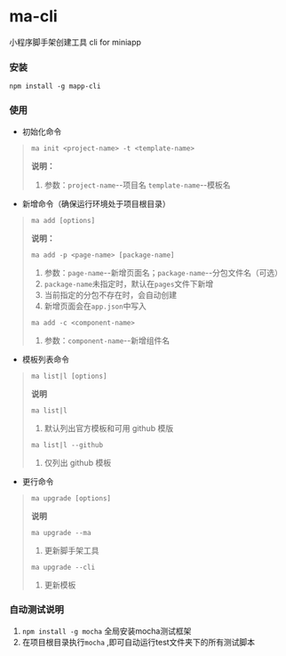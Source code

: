 # ma-cli

小程序脚手架创建工具
cli for miniapp

### 安装
`npm install -g mapp-cli`

### 使用
* 初始化命令
>`ma init <project-name> -t <template-name>`
>
>**说明：**
>1. 参数：`project-name`--项目名  `template-name`--模板名

* 新增命令（确保运行环境处于项目根目录）
>`ma add [options]`
>
>**说明：**
>
>`ma add -p <page-name> [package-name]`
>1. 参数：`page-name`--新增页面名；`package-name`--分包文件名（可选）
>2. `package-name`未指定时，默认在`pages`文件下新增
>3. 当前指定的分包不存在时，会自动创建
>4. 新增页面会在`app.json`中写入
>
>`ma add -c <component-name>`
>1. 参数：`component-name`--新增组件名

* 模板列表命令
>`ma list|l [options]`
>
>**说明**
>
>`ma list|l`
>1. 默认列出官方模板和可用 github 模版
>
>`ma list|l --github`
>1. 仅列出 github 模板

* 更行命令
>`ma upgrade [options]`
>
>**说明**
>
>`ma upgrade --ma`
>1. 更新脚手架工具
>
>`ma upgrade --cli`
>1. 更新模板

### 自动测试说明
1. `npm install -g mocha` 全局安装mocha测试框架
2. 在项目根目录执行`mocha` ,即可自动运行test文件夹下的所有测试脚本